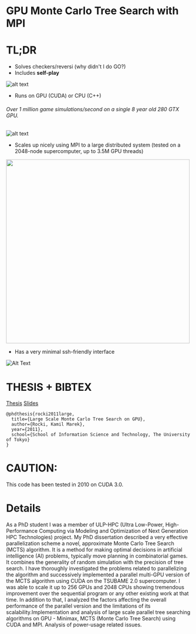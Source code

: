 # GPU Monte Carlo Tree Search with MPI

# TL;DR
* Solves checkers/reversi (why didn't I do GO?)
* Includes **self-play**

![alt text](http://olab.is.s.u-tokyo.ac.jp/~kamil.rocki/tree.png "REVERSI")

* Runs on GPU (CUDA) or CPU (C++)

###### Over 1 million game simulations/second on a single 8 year old 280 GTX GPU.

![alt text](http://olab.is.s.u-tokyo.ac.jp/~kamil.rocki/research/phd_3.png "REVERSI")

* Scales up nicely using MPI to a large distributed system (tested on a 2048-node supercomputer, up to 3.5M GPU threads)

<img src="http://olab.is.s.u-tokyo.ac.jp/~kamil.rocki/research/phd_4.png" width="500" />

* Has a very minimal ssh-friendly interface

![Alt Text](http://olab.is.s.u-tokyo.ac.jp/~kamil.rocki/research/mcts_git.gif)


# THESIS + BIBTEX
[Thesis](http://olab.is.s.u-tokyo.ac.jp/~kamil.rocki/phd_thesis.pdf) [Slides](http://olab.is.s.u-tokyo.ac.jp/~kamil.rocki/gpu_mcts_slides.pdf)

```
@phdthesis{rocki2011large,
  title={Large Scale Monte Carlo Tree Search on GPU},
  author={Rocki, Kamil Marek},
  year={2011},
  school={School of Information Science and Technology, The University of Tokyo}
}
```

# CAUTION:
This code has been tested in 2010 on CUDA 3.0.

# Details
As a PhD student I was a member of ULP-HPC (Ultra Low-Power, High-Performance Computing via Modeling and Optimization of Next Generation HPC Technologies) project. My PhD dissertation described a very effective parallelization scheme a novel, approximate Monte Carlo Tree Search (MCTS) algorithm. It is a method for making optimal decisions in artificial intelligence (AI) problems, typically move planning in combinatorial games. It combines the generality of random simulation with the precision of tree search. I have thoroughly investigated the problems related to parallelizing the algorithm and successively implemented a parallel multi-GPU version of the MCTS algorithm using CUDA on the TSUBAME 2.0 supercomputer. I was able to scale it up to 256 GPUs and 2048 CPUs showing tremendous improvement over the sequential program or any other existing work at that time. In addition to that, I analyzed the factors affecting the overall performance of the parallel version and the limitations of its scalability.Implementation and analysis of large scale parallel tree searching algorithms on GPU - Minimax, MCTS (Monte Carlo Tree Search) using CUDA and MPI. Analysis of power-usage related issues.

